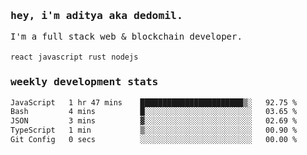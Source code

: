 <samp>
    <h3>hey, i'm aditya aka dedomil.</h3>
    I'm a full stack web & blockchain developer. 
    <br />
    <br />
    <code>react</code> <code>javascript</code> <code>rust</code> <code>nodejs</code>
    <h3>weekly development stats</h3>
    <!--START_SECTION:waka-->

```txt
JavaScript   1 hr 47 mins    ███████████████████████▒░   92.75 %
Bash         4 mins          █░░░░░░░░░░░░░░░░░░░░░░░░   03.65 %
JSON         3 mins          ▓░░░░░░░░░░░░░░░░░░░░░░░░   02.69 %
TypeScript   1 min           ▒░░░░░░░░░░░░░░░░░░░░░░░░   00.90 %
Git Config   0 secs          ░░░░░░░░░░░░░░░░░░░░░░░░░   00.00 %
```

<!--END_SECTION:waka-->
</samp>
